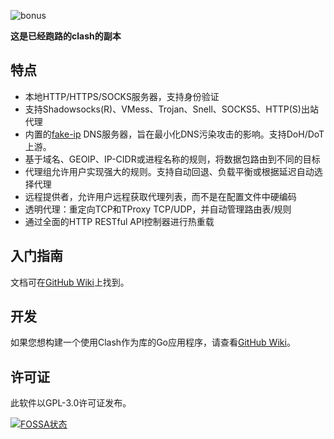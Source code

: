 ![bonus](https://github.com/xin-li-sdu/SDU-rewards/assets/40687850/43e45c4a-a078-4aa5-b945-7b468f258dd9)


**这是已经跑路的clash的副本**

## 特点

- 本地HTTP/HTTPS/SOCKS服务器，支持身份验证
- 支持Shadowsocks(R)、VMess、Trojan、Snell、SOCKS5、HTTP(S)出站代理
- 内置的[fake-ip](https://www.rfc-editor.org/rfc/rfc3089) DNS服务器，旨在最小化DNS污染攻击的影响。支持DoH/DoT上游。
- 基于域名、GEOIP、IP-CIDR或进程名称的规则，将数据包路由到不同的目标
- 代理组允许用户实现强大的规则。支持自动回退、负载平衡或根据延迟自动选择代理
- 远程提供者，允许用户远程获取代理列表，而不是在配置文件中硬编码
- 透明代理：重定向TCP和TProxy TCP/UDP，并自动管理路由表/规则
- 通过全面的HTTP RESTful API控制器进行热重载


## 入门指南
文档可在[GitHub Wiki](https://github.com/Dreamacro/clash/wiki)上找到。

## 开发
如果您想构建一个使用Clash作为库的Go应用程序，请查看[GitHub Wiki](https://github.com/Dreamacro/clash/wiki/Using-Clash-in-your-Golang-program)。

## 许可证
此软件以GPL-3.0许可证发布。

[![FOSSA状态](https://app.fossa.io/api/projects/git%2Bgithub.com%2FDreamacro%2Fclash.svg?type=large)](https://app.fossa.io/projects/git%2Bgithub.com%2FDreamacro%2Fclash?ref=badge_large)
